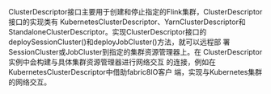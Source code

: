 ClusterDescriptor接口主要用于创建和停止指定的Flink集群，ClusterDescriptor接口的实现类有 KubernetesClusterDescriptor、YarnClusterDescriptor和 StandaloneClusterDescriptor。实现ClusterDescriptor接口的 deploySessionCluster()和deployJobCluster()方法，就可以远程部 署SessionCluster或JobCluster到指定的集群资源管理器上。在 ClusterDescriptor实例中会构建与具体集群资源管理器进行网络交互 的连接，例如在KubernetesClusterDescriptor中借助fabric8IO客户 端，实现与Kubernetes集群的网络交互。